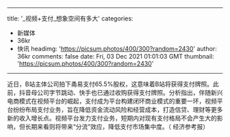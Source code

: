 
---
title: '_视频+支付_想象空间有多大'
categories: 
 - 新媒体
 - 36kr
 - 快讯
headimg: 'https://picsum.photos/400/300?random=2430'
author: 36kr
comments: false
date: Fri, 03 Dec 2021 01:01:03 GMT
thumbnail: 'https://picsum.photos/400/300?random=2430'
---

<div>   
近日，B站主体公司拍下甬易支付65.5%股权，这意味着B站将获得支付牌照。此前，抖音母公司字节跳动、快手也已通过收购获得支付牌照。分析指出，伴随新兴电商模式在视频平台的崛起，支付成为平台构建闭环商业模式的重要一环，视频平台纷纷布局支付业务，旨在降低资金流动风险和经营成本，打造信贷、理财等更多新的收入增长点。视频平台发力支付业务，短期内对现有支付格局不会产生大的影响，但长期来看则将带来“分流”效应，降低支付市场集中度。（ 经济参考报）  
</div>
            